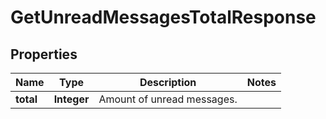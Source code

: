 
# GetUnreadMessagesTotalResponse

## Properties
Name | Type | Description | Notes
------------ | ------------- | ------------- | -------------
**total** | **Integer** | Amount of unread messages. | 



